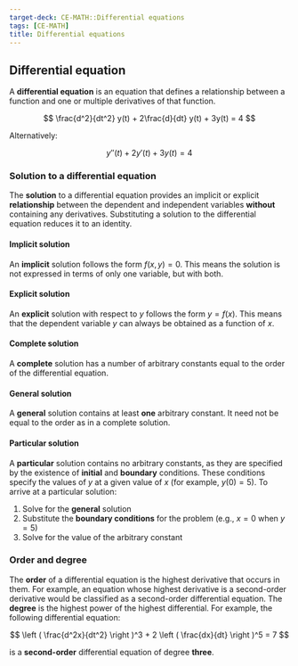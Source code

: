 ```yaml
---
target-deck: CE-MATH::Differential equations
tags: [CE-MATH]
title: Differential equations
---
```


## Differential equation

A **differential equation** is an equation that defines a relationship between a function and one or multiple derivatives of that function.

$$
\frac{d^2}{dt^2} y(t) + 2\frac{d}{dt} y(t) + 3y(t) = 4
$$

Alternatively:

$$
y''(t) + 2y'(t) + 3y(t) = 4
$$
<!--ID: 1732202497514-->

### Solution to a differential equation

The **solution** to a differential equation provides an implicit or explicit **relationship** between the dependent and independent variables **without** containing any derivatives. Substituting a solution to the differential equation reduces it to an identity.

<!--ID: 1732202497521-->

#### Implicit solution

An **implicit** solution follows the form $f(x,y) = 0$. This means the solution is not expressed in terms of only one variable, but with both.

<!--ID: 1732202497528-->

#### Explicit solution

An **explicit** solution with respect to $y$ follows the form $y = f(x)$. This means that the dependent variable $y$ can always be obtained as a function of $x$.

<!--ID: 1732202497532-->

#### Complete solution

A **complete** solution has a number of arbitrary constants equal to the order of the differential equation.

<!--ID: 1732202497538-->

#### General solution

A **general** solution contains at least **one** arbitrary constant. It need not be equal to the order as in a complete solution.

<!--ID: 1732202497542-->

#### Particular solution

A **particular** solution contains no arbitrary constants, as they are specified by the existence of **initial** and **boundary** conditions. These conditions specify the values of $y$ at a given value of $x$ (for example, $y(0)=5$). To arrive at a particular solution:

1. Solve for the **general** solution
2. Substitute the **boundary conditions** for the problem (e.g., $x = 0$ when $y = 5$)
3. Solve for the value of the arbitrary constant
<!--ID: 1732202497545-->

### Order and degree

The **order** of a differential equation is the highest derivative that occurs in them. For example, an equation whose highest derivative is a second-order derivative would be classified as a second-order differential equation. The **degree** is the highest power of the highest differential. For example, the following differential equation:

$$
\left ( \frac{d^2x}{dt^2} \right )^3 + 2 \left ( \frac{dx}{dt} \right )^5 = 7
$$

is a **second-order** differential equation of degree **three**.

<!--ID: 1733233618271-->
